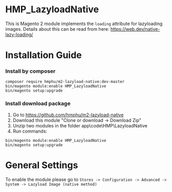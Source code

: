 # HMP_LazyloadNative

This is Magento 2 module implements the `loading` attribute for lazyloading images. Details about this can be read from here: https://web.dev/native-lazy-loading/

# Installation Guide
### Install by composer

````
composer require hmphu/m2-lazyload-native:dev-master
bin/magento module:enable HMP_LazyloadNative
bin/magento setup:upgrade
````

### Install download package
1. Go to https://github.com/hmphu/m2-lazyload-native
2. Download this module "Clone or download -> Download Zip"
3. Unzip two modules in the folder app\code\HMP\LazyloadNative
4. Run commands:
````
bin/magento module:enable HMP_LazyloadNative
bin/magento setup:upgrade
````

# General Settings
To enable the module please go to 
`Stores -> Configuration -> Advanced -> System -> Lazyload Image (native method)`
